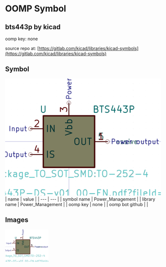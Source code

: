 # OOMP Symbol  
## bts443p  by kicad  
  
oomp key: none  
  
source repo at: [https://gitlab.com/kicad/libraries/kicad-symbols](https://gitlab.com/kicad/libraries/kicad-symbols)  
## Symbol  
  
[![working.png](working_600.png)](working.png)  
| name | value | 
| --- | --- | 
| symbol name | Power_Management | 
| library name | Power_Management | 
| oomp key | none | 
| oomp bot github |  | 
## Images  
  
[![working.png](working_140.png)](working.png)  
